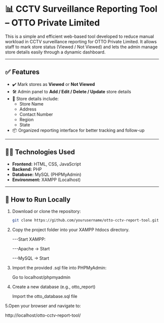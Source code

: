 # 📊 CCTV Surveillance Reporting Tool – OTTO Private Limited

This is a simple and efficient web-based tool developed to reduce manual workload in CCTV surveillance reporting for OTTO Private Limited. It allows staff to mark store status (Viewed / Not Viewed) and lets the admin manage store details easily through a dynamic dashboard.

---

## ✅ Features

- ✔️ Mark stores as **Viewed** or **Not Viewed**
- 🛠️ Admin panel to **Add / Edit / Delete / Update** store details
- 📍 Store details include:
  - Store Name
  - Address
  - Contact Number
  - Region
  - State
- 📦 Organized reporting interface for better tracking and follow-up

---

## 🧑‍💻 Technologies Used

- **Frontend:** HTML, CSS, JavaScript
- **Backend:** PHP
- **Database:** MySQL (PHPMyAdmin)
- **Environment:** XAMPP (Localhost)

---

## 🚀 How to Run Locally

1. Download or clone the repository:
   ```bash
   git clone https://github.com/yourusername/otto-cctv-report-tool.git
   
2. Copy the project folder into your XAMPP htdocs directory.

   ---Start XAMPP:

   ---Apache → Start

   ---MySQL → Start

3. Import the provided .sql file into PHPMyAdmin:

   Go to localhost/phpmyadmin

4. Create a new database (e.g., otto_report)

   Import the otto_database.sql file

5.Open your browser and navigate to:

   http://localhost/otto-cctv-report-tool/
